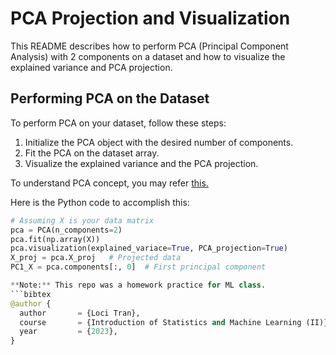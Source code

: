 # PCA Projection and Visualization

This README describes how to perform PCA (Principal Component Analysis) with 2 components on a dataset and how to visualize the explained variance and PCA projection.

## Performing PCA on the Dataset

To perform PCA on your dataset, follow these steps:

1. Initialize the PCA object with the desired number of components.
2. Fit the PCA on the dataset array.
3. Visualize the explained variance and the PCA projection.

To understand PCA concept, you may refer [this.](https://github.com/Loci-Tran/PCA/blob/ML2/PCA_concept.md)

Here is the Python code to accomplish this:
```python
# Assuming X is your data matrix
pca = PCA(n_components=2)
pca.fit(np.array(X))
pca.visualization(explained_variace=True, PCA_projection=True)
X_proj = pca.X_proj   # Projected data
PC1_X = pca.components[:, 0]  # First principal component

**Note:** This repo was a homework practice for ML class.
```bibtex
@author {
  author       = {Loci Tran},
  course       = {Introduction of Statistics and Machine Learning (II)},
  year         = {2023},
}
```


